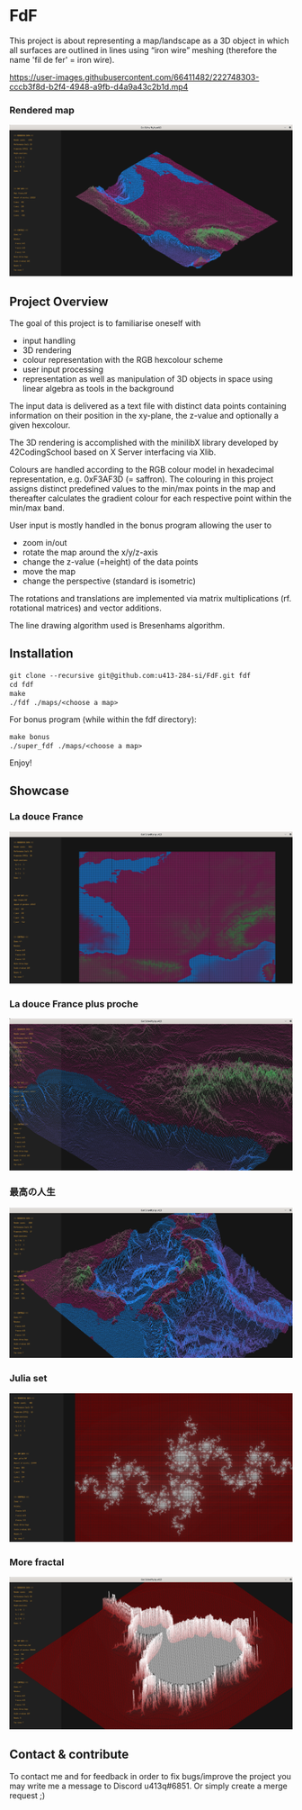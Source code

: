 # FdF

This project is about representing a map/landscape as a 3D object in which all surfaces are outlined in lines using “iron wire” meshing (therefore the name 'fil de fer' = iron wire).

https://user-images.githubusercontent.com/66411482/222748303-cccb3f8d-b2f4-4948-a9fb-d4a9a43c2b1d.mp4

### Rendered map

![france](img/france.png)

## Project Overview

The goal of this project is to familiarise oneself with
* input handling
* 3D rendering
* colour representation with the RGB hexcolour scheme
* user input processing 
* representation as well as manipulation of 3D objects in space using linear algebra as tools in the background

The input data is delivered as a text file with distinct data points containing information on their position in the xy-plane, the z-value and optionally a given hexcolour.

The 3D rendering is accomplished with the minilibX library developed by 42CodingSchool based on X Server interfacing via Xlib.

Colours are handled according to the RGB colour model in hexadecimal representation, e.g. 0xF3AF3D (= saffron). The colouring in this project assigns distinct predefined values to the min/max points in the map and thereafter calculates the gradient colour for each respective point within the min/max band.

User input is mostly handled in the bonus program allowing the user to
* zoom in/out
* rotate the map around the x/y/z-axis
* change the z-value (=height) of the data points
* move the map
* change the perspective (standard is isometric)

The rotations and translations are implemented via matrix multiplications (rf. rotational matrices) and vector additions.

The line drawing algorithm used is Bresenhams algorithm. 

## Installation

```
git clone --recursive git@github.com:u413-284-si/FdF.git fdf
cd fdf
make
./fdf ./maps/<choose a map>
```

For bonus program (while within the fdf directory):

```
make bonus
./super_fdf ./maps/<choose a map>
```

Enjoy!

## Showcase

### La douce France

![france](img/france_top.png)

### La douce France plus proche

![france](img/france_detail.png)

### 最高の人生

![france](img/japan.png)

### Julia set

![france](img/julia.png)

### More fractal

![france](img/fract.png)

## Contact & contribute

To contact me and for feedback in order to fix bugs/improve the project you may write me a message to Discord u413q#6851. Or simply create a merge request ;)

